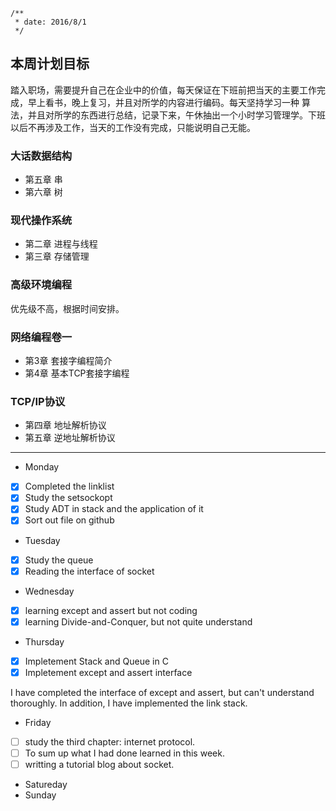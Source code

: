 ```
/**
 * date: 2016/8/1
 */
```
 
## 本周计划目标

踏入职场，需要提升自己在企业中的价值，每天保证在下班前把当天的主要工作完成，早上看书，晚上复习，并且对所学的内容进行编码。每天坚持学习一种
算法，并且对所学的东西进行总结，记录下来，午休抽出一个小时学习管理学。下班以后不再涉及工作，当天的工作没有完成，只能说明自己无能。

### 大话数据结构

+ 第五章 串
+ 第六章 树

### 现代操作系统

 + 第二章 进程与线程
 + 第三章 存储管理

### 高级环境编程

优先级不高，根据时间安排。

### 网络编程卷一

 + 第3章 套接字编程简介
 + 第4章 基本TCP套接字编程

### TCP/IP协议

 + 第四章 地址解析协议
 + 第五章 逆地址解析协议

***

+ Monday

 - [x] Completed the linklist
 - [x] Study the setsockopt
 - [x] Study ADT in stack and the application of it
 - [x] Sort out file on github

+ Tuesday

 - [x] Study the queue
 - [x] Reading the interface of socket

+ Wednesday

 - [x] learning except and assert but not coding
 - [x] learning Divide-and-Conquer, but not quite understand

+ Thursday

 - [x] Impletement Stack and Queue in C
 - [x] Impletement except and assert interface
 
I have completed the interface of except and assert, but can't understand thoroughly. In addition, I have implemented the link stack.

+ Friday

 - [ ] study the third chapter: internet protocol.
 - [ ] To sum up what I had done learned in this week.
 - [ ] writting a tutorial blog about socket.

+ Satureday
+ Sunday
